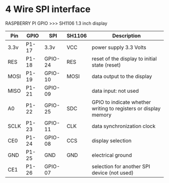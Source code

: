 # 4 Wire SPI interface

RASPBERRY PI GPIO >>> SH1106 1.3 inch display

| Pin  | GPIO  | SPI     | SH1106 | Description                                                     |
|------|-------|---------|--------|-----------------------------------------------------------------|
| 3.3v | P1-17 | 3.3v    | VCC    | power supply 3.3 Volts                                          |
| RES  | P1-18 | GPIO-24 | RES    | reset of the display to initial state (reset)                   |
| MOSI | P1-19 | GPIO-10 | MOSI   | data output to the display                                      |
| MISO | P1-21 | GPIO-09 |        | data input: not used                                            |
| A0   | P1-22 | GPIO-25 | SDC    | GPIO to indicate whether writing to registers or display memory |
| SCLK | P1-23 | GPIO-11 | CLK    | data synchronization clock                                      |
| CE0  | P1-24 | GPIO-08 | CCS    | display selection                                               |
| GND  | P1-25 | GND     | GND    | electrical ground                                               |
| CE1  | P1-26 | GPIO-07 |        | selection for another SPI device (not used)                     |
